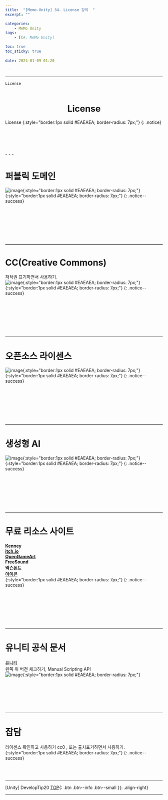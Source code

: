 ```yaml
---
title:  "[Memo-Unity] 34. License 강의  "
excerpt: ""

categories:
    - MeMo Unity
tags:
    - [C#, MeMo Unity]

toc: true
toc_sticky: true
 
date: 2024-01-09 01:20

---
```

- - -

`License`
<BR><BR>

<center><H1>  License  </H1></center>
License
{:style="border:1px solid #EAEAEA; border-radius: 7px;"}
{: .notice} 
<br><br><br><br><br><br>
- - - 

# 퍼블릭 도메인
![image](https://github.com/levell1/levell1.github.io/assets/96651722/6bdfe173-db8b-4d32-95cd-43a9d560153f){:style="border:1px solid #EAEAEA; border-radius: 7px;"}  
{:style="border:1px solid #EAEAEA; border-radius: 7px;"}
{: .notice--success}  

<br><br><br><br><br><br>
- - -

# CC(Creative Commons)
저작권 표기하면서 사용하기.  
![image](https://github.com/levell1/levell1.github.io/assets/96651722/ae0c882c-7ca8-4dec-bf35-94fff4b4f8cc){:style="border:1px solid #EAEAEA; border-radius: 7px;"}  
{:style="border:1px solid #EAEAEA; border-radius: 7px;"}
{: .notice--success} 

<br><br><br><br><br><br>
- - -

# 오픈소스 라이센스
![image](https://github.com/levell1/levell1.github.io/assets/96651722/33ac65a5-ac5d-482f-93b1-ee04e27e17ee){:style="border:1px solid #EAEAEA; border-radius: 7px;"}  
{:style="border:1px solid #EAEAEA; border-radius: 7px;"}
{: .notice--success} 

<br><br><br><br><br><br>
- - -

# 생성형 AI 
![image](https://github.com/levell1/levell1.github.io/assets/96651722/29dbd609-b010-4598-915f-701b868c05e4){:style="border:1px solid #EAEAEA; border-radius: 7px;"}  
{:style="border:1px solid #EAEAEA; border-radius: 7px;"}
{: .notice--success} 

<br><br><br><br><br><br>
- - -

# 무료 리소스 사이트
[**Kenney**](https://kenney.nl/assets)  
[**itch.io**](https://itch.io/game-assets/free)  
[**OpenGameArt**](https://opengameart.org/)  
[**FreeSound**](https://freesound.org/)  
[**넥슨폰트**](https://levelup.nexon.com/)  
[**아이콘**](https://game-icons.net/)  
{:style="border:1px solid #EAEAEA; border-radius: 7px;"}
{: .notice--success} 

<br><br><br><br><br><br>
- - -

# 유니티 공식 문서

[유니티](https://docs.unity3d.com/kr/)  
왼쪽 위 버전 체크하기, Manual Scripting API  
![image](https://github.com/levell1/levell1.github.io/assets/96651722/2d85765e-bc38-4147-a5bb-2c10702912c1){:style="border:1px solid #EAEAEA; border-radius: 7px;"}  


<br><br><br><br><br>
- - - 

# 잡담
라이센스 확인하고 사용하기 cc0 , 또는 출처표기하면서 사용하기.
{:style="border:1px solid #EAEAEA; border-radius: 7px;"}
{: .notice--success}  

<br><br>
- - - 

[Unity] DevelopTip20
[TOP](#){: .btn .btn--info .btn--small }{: .align-right}
<br>
- - -
